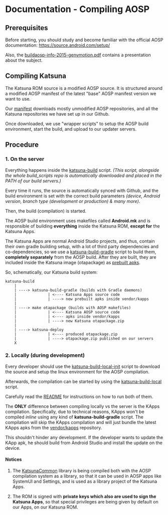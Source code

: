 # Documentation - Compiling AOSP

## Prerequisites

Before starting, you should study and become familiar with the official AOSP documentation: https://source.android.com/setup/

Also, the [buildaosp-info-2015-genymotion.pdf](buildaosp-info-2015-genymotion.pdf) contains a presentation about the subject.

## Compiling Katsuna

The Katsuna ROM source is a modified AOSP source. It is structured around a modified AOSP manifest of the latest "base" AOSP manifest version we want to use.

Our [manifest](https://github.com/Katsuna/manifest) downloads mostly unmodified AOSP repositories, and all the Katsuna repositories we have set up in our Github.

Once downloaded, we use "wrapper scripts" to setup the AOSP build environment, start the build, and upload to our updater servers.

## Procedure

### 1. On the server

Everything happens inside the [katsuna-build](https://github.com/Katsuna/build_scripts/blob/master/build_server/katsuna-build) script. *(This script, alongside the whole build_scripts repo is automatically downloaded and placed in the PATH of our build servers.)*

Every time it runs, the source is automatically synced with Github, and the build environment is set with the correct build parameters *(device, Android version, branch type (development or production) & many more)*.

Then, the build (compilation) is started.

The AOSP build environment uses makefiles called **Android.mk** and is responsible of building **everything** inside the Katsuna ROM, **except for** the Katsuna Apps.

The Katsuna Apps are normal Android Studio projects, and thus, contain their own gradle building setup, with a lot of third party dependencies and co-dependencies, so we use a [katsuna-build-gradle](https://github.com/Katsuna/build_scripts/blob/master/build_server/katsuna-build-gradle) script to build them, **completely separately** from the AOSP build.
After they are built, they are included inside the Katsuna image (otapackage) as [prebuilt apks](prebuilt-apks/README.md).

So, schematically, our Katsuna build system:
```
katsuna-build
    |
    | ----> katsuna-build-gradle (builds with Gradle daemons)
    |              | <---- Katsuna Apps source code
    |              | ----> new prebuilt apks inside vendor/kapps
    |
    | ----> make otapackage (builds with AOSP makefiles)
    |              | <---- Katsuna AOSP source code
    |              | <---- apks inside vendor/kapps
    |              | ----> new Katsuna otapackage.zip
    |               
    | ----> katsuna-deploy
    |              | <---- produced otapackage.zip
    |              | ----> otapackage.zip published on our servers
    X
```

### 2. Locally (during development)

Every developer should use the  [katsuna-build-local-init](https://github.com/Katsuna/build_scripts/blob/master/build_server/katsuna-build-local-init) script to download the source and setup the linux environment for the AOSP compilation.

Afterwards, the compilation can be started by using the [katsuna-build-local](https://github.com/Katsuna/build_scripts/blob/master/build_server/katsuna-build-local) script.

Carefully read the [README](https://github.com/Katsuna/build_scripts/blob/master/build_server/README.md) for instructions on how to run both of them.

The **ONLY** difference between compiling locally vs the server is the KApps compilation. Specifically, due to technical reasons, KApps won't be compiled *inline* using any kind of **katsuna-build-gradle** script. The compilation will skip the KApps compilation and will just bundle the latest KApps apks from the [vendor/kapps](https://github.com/Katsuna/vendor_kapps) repository.

This shouldn't hinder any development. If the developer wants to update the KApp apk, he should build from Android Studio and install the update on the device.


#### Notices

1. The [KatsunaCommon](https://github.com/Katsuna/frameworks_KatsunaCommon) library is being compiled both with the AOSP compilation system as a library, so that it can be used in AOSP apps like SystemUI and Settings, and is used as a library project of the Katsuna Apps.

2. The ROM is signed with **private keys which also are used to sign the Katsuna Apps**, so that special privileges are being given by default on our Apps, on our Katsuna ROM.
